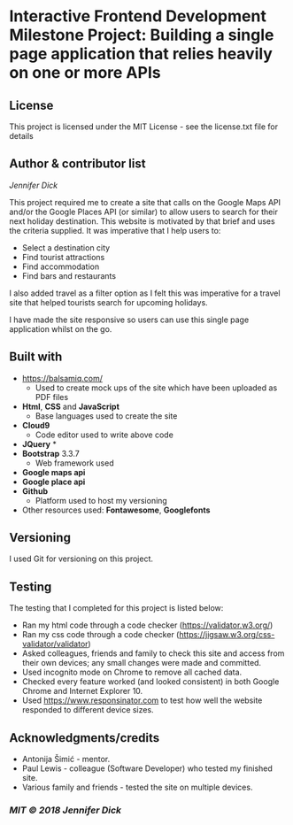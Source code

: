 # Interactive Frontend Development Milestone Project: Building a single page application that relies heavily on one or more APIs

## License
This project is licensed under the MIT License - see the license.txt file for details

## Author & contributor list
*Jennifer Dick*

This project required me to create a site that calls on the Google Maps API and/or the Google Places API (or similar) to allow users to search for their next holiday destination.
This website is motivated by that brief and uses the criteria supplied. It was imperative that I help users to:
* Select a destination city
* Find tourist attractions
* Find accommodation
* Find bars and restaurants

I also added travel as a filter option as I felt this was imperative for a travel site that helped tourists search for upcoming holidays.

I have made the site responsive so users can use this single page application whilst on the go.

## Built with
* <https://balsamiq.com/>
    * Used to create mock ups of the site which have been uploaded as PDF files
* **Html**, **CSS** and **JavaScript**
    * Base languages used to create the site
* **Cloud9**
    * Code editor used to write above code
* **JQuery**
    *
* **Bootstrap** 3.3.7
    * Web framework used
* **Google maps api**
* **Google place api**
* **Github**
    * Platform used to host my versioning
* Other resources used: **Fontawesome**, **Googlefonts**

## Versioning
I used Git for versioning on this project.

## Testing
The testing that I completed for this project is listed below:
* Ran my html code through a code checker (https://validator.w3.org/)
* Ran my css code through a code checker (https://jigsaw.w3.org/css-validator/validator)
* Asked colleagues, friends and family to check this site and access from their own devices; any small changes were made and committed.
* Used incognito mode on Chrome to remove all cached data.
* Checked every feature worked (and looked consistent) in both Google Chrome and Internet Explorer 10.
* Used https://www.responsinator.com to test how well the website responded to different device sizes.

## Acknowledgments/credits
* Antonija Šimić - mentor.
* Paul Lewis - colleague (Software Developer) who tested my finished site.
* Various family and friends - tested the site on multiple devices.

### *MIT © 2018 Jennifer Dick*